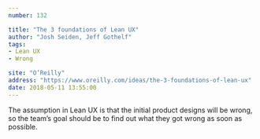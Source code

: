 ```yaml
---
number: 132

title: "The 3 foundations of Lean UX"
author: "Josh Seiden, Jeff Gothelf"
tags:
- Lean UX
- Wrong

site: "O’Reilly"
address: "https://www.oreilly.com/ideas/the-3-foundations-of-lean-ux"
date: 2018-05-11 13:55:00
---
```


The assumption in Lean UX is that the initial product designs will be wrong, so the team’s goal should be to find out what they got wrong as soon as possible.

